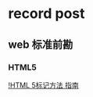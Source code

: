# record post

## web 标准前勘

### HTML5 
[!HTML 5标记方法 指南](https://m.aliyun.com/yunqi/articles/690562)
